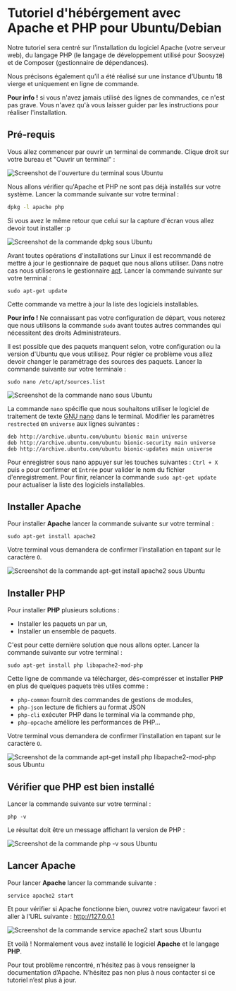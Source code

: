 # Tutoriel d'hébérgement avec Apache et PHP pour Ubuntu/Debian

Notre tutoriel sera centré sur l’installation du logiciel Apache (votre serveur web), du langage PHP (le langage de développement utilisé pour Soosyze) et de Composer (gestionnaire de dépendances).

Nous précisons également qu’il a été réalisé sur une instance d’Ubuntu 18 vierge et uniquement en ligne de commande.

**Pour info !** si vous n'avez jamais utilisé des lignes de commandes, ce n'est pas grave. Vous n'avez qu'à vous laisser guider par les instructions pour réaliser l'installation.

## Pré-requis

Vous allez commencer par ouvrir un terminal de commande. Clique droit sur votre bureau et "Ouvrir un terminal" :

![Screenshot de l'ouverture du terminal sous Ubuntu](/assets/user/ubuntu-apache-cmd.png)

Nous allons vérifier qu'Apache et PHP ne sont pas déjà installés sur votre système. Lancer la commande suivante sur votre terminal :

```sh
dpkg -l apache php
```

Si vous avez le même retour que celui sur la capture d'écran vous allez devoir tout installer :p

![Screenshot de la commande dpkg sous Ubuntu](/assets/user/ubuntu-apache-dpkg.png)

Avant toutes opérations d'installations sur Linux il est recommandé de mettre à jour le gestionnaire de paquet que nous allons utiliser. Dans notre cas nous utiliserons le gestionnaire [apt](https://fr.wikipedia.org/wiki/Advanced_Packaging_Tool). Lancer la commande suivante sur votre terminal :

```
sudo apt-get update
```

Cette commande va mettre à jour la liste des logiciels installables.

**Pour info !** Ne connaissant pas votre configuration de départ, vous noterez que nous utilisons la commande `sudo` avant toutes autres commandes qui nécessitent des droits Administrateurs.

Il est possible que des paquets manquent selon, votre configuration ou la version d'Ubuntu que vous utilisez.
Pour régler ce problème vous allez devoir changer le paramétrage des sources des paquets. Lancer la commande suivante sur votre terminale :

```
sudo nano /etc/apt/sources.list
```

![Screenshot de la commande nano sous Ubuntu](/assets/user/ubuntu-apache-sources-restricted.png)

La commande `nano` spécifie que nous souhaitons utiliser le logiciel de traitement de texte [GNU nano](https://fr.wikipedia.org/wiki/GNU_nano) dans le terminal. Modifier les paramètres `restrected` en `universe` aux lignes suivantes :

```
deb http://archive.ubuntu.com/ubuntu bionic main universe
deb http://archive.ubuntu.com/ubuntu bionic-security main universe
deb http://archive.ubuntu.com/ubuntu bionic-updates main universe
```

Pour enregistrer sous nano appuyer sur les touches suivantes : `Ctrl + X` puis `o` pour confirmer et `Entrée` pour valider le nom du fichier d'enregistrement. 
Pour finir, relancer la commande `sudo apt-get update` pour actualiser la liste des logiciels installables.

## Installer Apache

Pour installer **Apache** lancer la commande suivante sur votre terminal :

```
sudo apt-get install apache2
```

Votre terminal vous demandera de confirmer l’installation en tapant sur le caractère `O`.

![Screenshot de la commande apt-get install apache2 sous Ubuntu](/assets/user/ubuntu-apache-install-apache.png)

## Installer PHP

Pour installer **PHP** plusieurs solutions :

* Installer les paquets un par un,
* Installer un ensemble de paquets.

C'est pour cette dernière solution que nous allons opter. Lancer la commande suivante sur votre terminal :

```
sudo apt-get install php libapache2-mod-php
```

Cette ligne de commande va télécharger, dés-comprésser et installer **PHP** en plus de quelques paquets très utiles comme :

* `php-common` fournit des commandes de gestions de modules,
* `php-json` lecture de fichiers au format JSON
* `php-cli` exécuter PHP dans le terminal via la commande php,
* `php-opcache` améliore les performances de PHP...

Votre terminal vous demandera de confirmer l’installation en tapant sur le caractère `O`.

![Screenshot de la commande apt-get install php libapache2-mod-php sous Ubuntu](/assets/user/ubuntu-apache-install-php.png)

## Vérifier que PHP est bien installé

Lancer la commande suivante sur votre terminal :

```
php -v
```

Le résultat doit être un message affichant la version de PHP :

![Screenshot de la commande php -v sous Ubuntu](/assets/user/ubuntu-apache-php-v.png)

## Lancer Apache

Pour lancer **Apache** lancer la commande suivante :

```
service apache2 start
```

Et pour vérifier si Apache fonctionne bien, ouvrez votre navigateur favori et aller à l'URL suivante : http://127.0.0.1

![Screenshot de la commande service apache2 start sous Ubuntu](/assets/user/ubuntu-apache-start.png)

Et voilà ! Normalement vous avez installé le logiciel **Apache** et le langage **PHP**.

Pour tout problème rencontré, n’hésitez pas à vous renseigner la documentation d’Apache. N’hésitez pas non plus à nous contacter si ce tutoriel n’est plus à jour.
